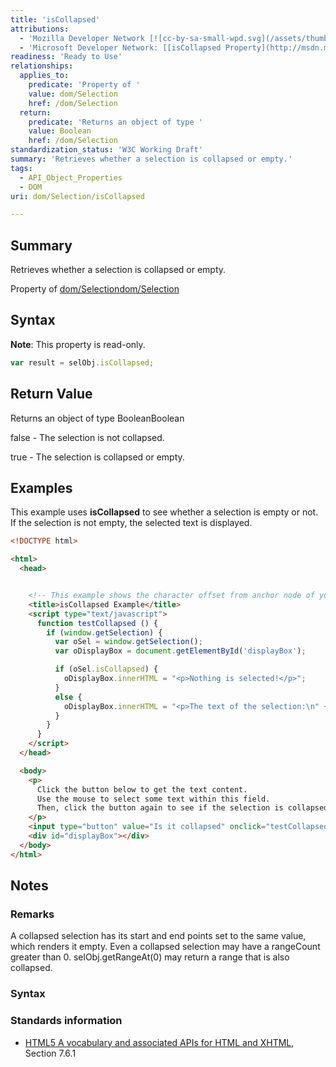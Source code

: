 ```yaml
---
title: 'isCollapsed'
attributions:
  - 'Mozilla Developer Network [![cc-by-sa-small-wpd.svg](/assets/thumb/8/8c/cc-by-sa-small-wpd.svg/120px-cc-by-sa-small-wpd.svg.png)](http://creativecommons.org/licenses/by-sa/3.0/us/): [[Selection.isCollapsed](https://developer.mozilla.org/en-US/docs/Web/API/Selection.isCollapsed) Article]'
  - 'Microsoft Developer Network: [[isCollapsed Property](http://msdn.microsoft.com/en-us/library/ie/ff974692(v=vs.85).aspx) Article]'
readiness: 'Ready to Use'
relationships:
  applies_to:
    predicate: 'Property of '
    value: dom/Selection
    href: /dom/Selection
  return:
    predicate: 'Returns an object of type '
    value: Boolean
    href: /dom/Selection
standardization_status: 'W3C Working Draft'
summary: 'Retrieves whether a selection is collapsed or empty.'
tags:
  - API_Object_Properties
  - DOM
uri: dom/Selection/isCollapsed

---
```

## Summary

Retrieves whether a selection is collapsed or empty.

Property of [dom/Selection](/dom/Selection)[dom/Selection](/dom/Selection)

## Syntax

**Note**: This property is read-only.

``` js
var result = selObj.isCollapsed;
```

## Return Value

Returns an object of type BooleanBoolean

false - The selection is not collapsed.

true - The selection is collapsed or empty.

## Examples

This example uses **isCollapsed** to see whether a selection is empty or not. If the selection is not empty, the selected text is displayed.

``` html
<!DOCTYPE html>

<html>
  <head>


    <!-- This example shows the character offset from anchor node of your selection. -->
    <title>isCollapsed Example</title>
    <script type="text/javascript">
      function testCollapsed () {
        if (window.getSelection) {
          var oSel = window.getSelection();
          var oDisplayBox = document.getElementById('displayBox');

          if (oSel.isCollapsed) {
            oDisplayBox.innerHTML = "<p>Nothing is selected!</p>";
          }
          else {
            oDisplayBox.innerHTML = "<p>The text of the selection:\n" + oSel.toString() + "</p>";
          }
        }
      }
    </script>
  </head>

  <body>
    <p>
      Click the button below to get the text content.
      Use the mouse to select some text within this field.
      Then, click the button again to see if the selection is collapsed.
    </p>
    <input type="button" value="Is it collapsed" onclick="testCollapsed()" />
    <div id="displayBox"></div>
  </body>
</html>
```

## Notes

### Remarks

A collapsed selection has its start and end points set to the same value, which renders it empty. Even a collapsed selection may have a rangeCount greater than 0. selObj.getRangeAt(0) may return a range that is also collapsed.

### Syntax

### Standards information

-   [HTML5 A vocabulary and associated APIs for HTML and XHTML](http://go.microsoft.com/fwlink/p/?linkid=221374), Section 7.6.1
